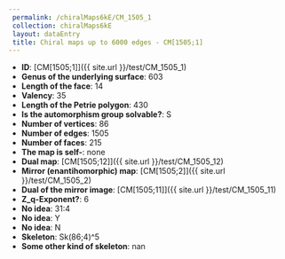 ```yaml
--- 
 permalink: /chiralMaps6kE/CM_1505_1 
 collection: chiralMaps6kE
 layout: dataEntry
 title: Chiral maps up to 6000 edges - CM[1505;1]
---
```


- **ID**: [CM[1505;1]]({{ site.url }}/test/CM_1505_1)
- **Genus of the underlying surface**: 603
- **Length of the face**: 14
- **Valency**: 35
- **Length of the Petrie polygon**: 430
- **Is the automorphism group solvable?**: S
- **Number of vertices**: 86
- **Number of edges**: 1505
- **Number of faces**: 215
- **The map is self-**: none
- **Dual map**: [CM[1505;12]]({{ site.url }}/test/CM_1505_12)
- **Mirror (enantihomorphic) map**: [CM[1505;2]]({{ site.url }}/test/CM_1505_2)
- **Dual of the mirror image**: [CM[1505;11]]({{ site.url }}/test/CM_1505_11)
- **Z_q-Exponent?**: 6
- **No idea**:  31:4
- **No idea**: Y
- **No idea**: N
- **Skeleton**: Sk(86;4)^5
- **Some other kind of skeleton**: nan

